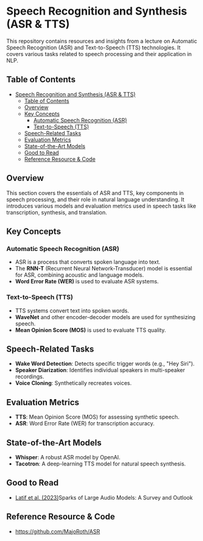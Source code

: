 # Speech Recognition and Synthesis (ASR & TTS)

This repository contains resources and insights from a lecture on Automatic Speech Recognition (ASR) and Text-to-Speech (TTS) technologies. It covers various tasks related to speech processing and their application in NLP.

## Table of Contents
- [Speech Recognition and Synthesis (ASR \& TTS)](#speech-recognition-and-synthesis-asr--tts)
  - [Table of Contents](#table-of-contents)
  - [Overview](#overview)
  - [Key Concepts](#key-concepts)
    - [Automatic Speech Recognition (ASR)](#automatic-speech-recognition-asr)
    - [Text-to-Speech (TTS)](#text-to-speech-tts)
  - [Speech-Related Tasks](#speech-related-tasks)
  - [Evaluation Metrics](#evaluation-metrics)
  - [State-of-the-Art Models](#state-of-the-art-models)
  - [Good to Read](#good-to-read)
  - [Reference Resource \& Code](#reference-resource--code)

## Overview
This section covers the essentials of ASR and TTS, key components in speech processing, and their role in natural language understanding. It introduces various models and evaluation metrics used in speech tasks like transcription, synthesis, and translation.

## Key Concepts

### Automatic Speech Recognition (ASR)
- ASR is a process that converts spoken language into text.
- The **RNN-T** (Recurrent Neural Network-Transducer) model is essential for ASR, combining acoustic and language models.
- **Word Error Rate (WER)** is used to evaluate ASR systems.

### Text-to-Speech (TTS)
- TTS systems convert text into spoken words.
- **WaveNet** and other encoder-decoder models are used for synthesizing speech.
- **Mean Opinion Score (MOS)** is used to evaluate TTS quality.

## Speech-Related Tasks
- **Wake Word Detection**: Detects specific trigger words (e.g., "Hey Siri").
- **Speaker Diarization**: Identifies individual speakers in multi-speaker recordings.
- **Voice Cloning**: Synthetically recreates voices.

## Evaluation Metrics
- **TTS**: Mean Opinion Score (MOS) for assessing synthetic speech.
- **ASR**: Word Error Rate (WER) for transcription accuracy.

## State-of-the-Art Models
- **Whisper**: A robust ASR model by OpenAI.
- **Tacotron**: A deep-learning TTS model for natural speech synthesis.


## Good to Read
- [Latif et al. (2023)](https://arxiv.org/pdf/2308.12792)Sparks of Large Audio Models: A Survey and Outlook


## Reference Resource & Code
- https://github.com/MajoRoth/ASR